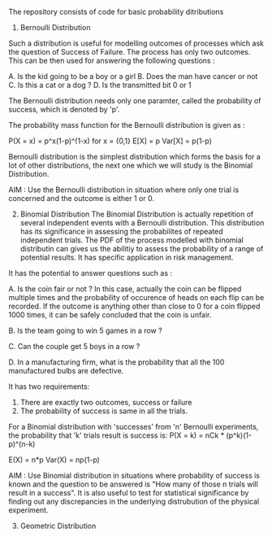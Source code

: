 The repository consists of code for basic probability ditributions


1. Bernoulli Distribution

Such a distribution is useful for modelling outcomes of processes which ask the question of Success of Failure.
The process has only two outcomes. This can be then used for answering the following questions :

A. Is the kid going to be a boy or a girl
B. Does the man have cancer or not
C. Is this a cat or a dog ?
D. Is the transmitted bit 0 or 1

The Bernoulli distribution needs only one paramter, called the probability of success, which is denoted by 'p'.

The probability mass function for the Bernoulli distribution is given as :

P(X = x) = p^x(1-p)^(1-x) for x = {0,1}
E[X] = p
Var[X] = p(1-p)

Bernoulli distribution is the simplest distribution which forms the basis for a lot of other distributions, the next one which we
will study is the Binomial Distribution.


AIM : Use the Bernoulli distribution in situation where only one trial is concerned and the outcome is either 1 or 0.

2. Binomial Distribution
The Binomial Distribution is actually repetition of several independent events with a Bernoulli distribution. This distribution has its significance in
assessing the probabilites of repeated independent trials. The PDF of the process modelled with binomial distributin can gives us the abilitiy to assess the
probability of a range of potential results. It has specific application in risk management.

It has the potential to answer questions such as :

A. Is the coin fair or not ? In this case, actually the coin can be flipped multiple times and the probability of occurence of heads on each flip can be recorded. If the outcome is anything other than
close to 0 for a coin flipped 1000 times, it can be safely concluded that the coin is unfair.

B. Is the team going to win 5 games in a row ?

C. Can the couple get 5 boys in a row ?

D. In a manufacturing firm, what is the probability that all the 100 manufactured bulbs are defective.

It has two requirements:

1. There are exactly two outcomes, success or failure
2. The probability of success is same in all the trials.

For a Binomial distribution with 'successes' from 'n' Bernoulli experiments, the probability that 'k' trials result is success is:
P(X = k) = nCk * (p^k)(1-p)^(n-k)

E(X) = n*p
Var(X) = np(1-p)

AIM : Use Binomial distribution in situations where probability of success is known and the question to be answered is "How many of those n trials will result in a success".
It is also useful to test for statistical significance by finding out any discrepancies in the underlying distrubution of the physical experiment.

3. Geometric Distribution
